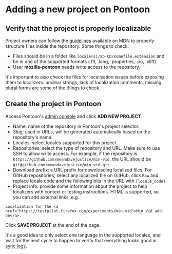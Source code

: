 # Adding a new project on Pontoon

## Verify that the project is properly localizable

Project owners can follow the [guidelines](https://developer.mozilla.org/en-US/docs/Mozilla/Implementing_Pontoon_in_a_Mozilla_website) available on MDN to properly structure files inside the repository. Some things to check:
* Files should be in a folder like `locale(s)/ab-CD/somefile.extension` and be in one of the supported formats (.ftl, .lang, .properties, .po, .xliff).
* User **mozilla-pontoon** needs write access to the repository.

It's important to also check the files for localization issues before exposing them to localizers: unclear strings, lack of localization comments, missing plural forms are some of the things to check.

## Create the project in Pontoon

Access Pontoon's [admin console](https://pontoon.mozilla.org/admin/) and click **ADD NEW PROJECT**.
* Name: name of the repository in Pontoon's project selector.
* Slug: used in URLs, will be generated automatically based on the repository's name.
* Locales: select locales supported for this project.
* Repositories: select the type of repository and URL. Make sure to use SSH to allow write access. For example, if the repository is `https://github.com/meandavejustice/min-vid`, the URL should be `git@github.com:meandavejustice/min-vid.git`
* Download prefix: a URL prefix for downloading localized files. For GitHub repositories, select any localized file on GitHub, click `Raw` and replace locale code and the following bits in the URL with `{locale_code}`.
* Project info: provide some information about the project to help localizers with context or testing instructions. HTML is supported, so you can add external links, e.g.
```
Localization for the <a href="https://testpilot.firefox.com/experiments/min-vid">Min Vid add-on</a>.
```

Click **SAVE PROJECT** at the end of the page.

It's a good idea to only select one language in the supported locales, and wait for the next cycle to happen to verify that everything looks good in [sync logs](https://pontoon.mozilla.org/sync/log/).
